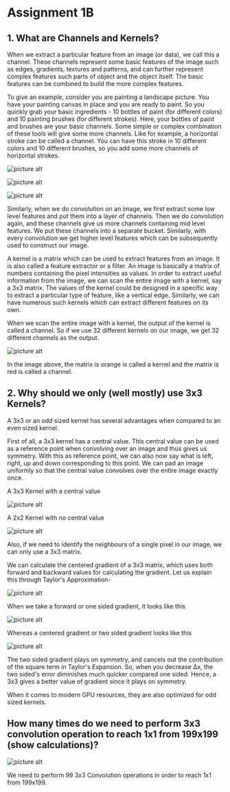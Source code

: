 # Assignment 1B

## 1.  What are Channels and Kernels? ##

When we extract a particular feature from an image (or data), we call this a channel. These channels represent some basic features of the image such as edges, gradients, textures and patterns, and can further represent complex features such parts of object and the object itself. The basic features can be combined to build the more complex features.

To give an example, consider you are painting a landscape picture. You have your painting canvas in place and you are ready to paint. So you quickly grab your basic ingredients - 10 bottles of paint (for different colors) and 10 painting brushes (for different strokes). Here, your bottles of paint and brushes are your basic channels. Some simple or complex combination of these tools will give some more channels. Like for example, a horizontal stroke can be called a channel. You can have this stroke in 10 different colors and 10 different brushes, so you add some more channels of horizontal strokes.

![picture alt](https://github.com/nrajmalwar/Project-1/blob/master/Images/Oil%20Paint%20Bottles.jpg)

![picture alt](https://github.com/nrajmalwar/Project-1/blob/master/Images/Paint%20brushes.jpg)

![picture alt](https://github.com/nrajmalwar/Project-1/blob/master/Images/Brush%20Strokes.jpg)

Similarly, when we do convolution on an image, we first extract some low level features and put them into a layer of channels. Then we do convolution again, and these channels give us more channels containing mid level features. We put these channels into a separate bucket. Similarly, with every convolution we get higher level features which can be subsequently used to construct our image.

A kernel is a matrix which can be used to extract features from an image. It is also called a feature extractor or a filter. An image is basically a matrix of numbers containing the pixel intensities as values. In order to extract useful information from the image, we can scan the entire image with a kernel, say a 3x3 matrix. The values of the kernel could be designed in a specific way to extract a particular type of feature, like a vertical edge. Similarly, we can have numerous such kernels which can extract different features on its own.

When we scan the entire image with a kernel, the output of the kernel is called a channel. So if we use 32 different kernels on our image, we get 32 different channels as the output.

![picture alt](https://github.com/nrajmalwar/Project-1/blob/master/Images/Filters.gif)

In the image above, the matrix is orange is called a kernel and the matrix is red is called a channel.

## 2.  Why should we only (well mostly) use 3x3 Kernels? ##

A  3x3 or an odd sized kernel has several advantages when compared to an even sized kernel.

First of all, a 3x3 kernel has a central value. This  central value can be used as a reference point when convolving over an image and thus gives us symmetry. With this as reference point, we can also now say what is left, right, up and down corresponding to this point. We can pad an image uniformly so that the central value convolves over the entire image exactly once.

A 3x3 Kernel with a central value

![picture alt](https://github.com/nrajmalwar/Project-1/blob/master/Images/3x3.png)

A 2x2 Kernel with no central value

![picture alt](https://github.com/nrajmalwar/Project-1/blob/master/Images/2x2.png)

Also, if we need to identify the neighbours of a single pixel in our image, we can only use a 3x3 matrix.

We can calculate the centered gradient of a 3x3 matrix, which uses both forward and backward values for calculating the gradient. Let us explain this through Taylor's Approximation-

![picture alt](https://github.com/nrajmalwar/Project-1/blob/master/Images/Taylor's%20Approximation.PNG)

When we take a forward or one sided gradient, it looks like this

![picture alt](https://github.com/nrajmalwar/Project-1/blob/master/Images/Forward_Numerical_Gradient.PNG)

Whereas a centered gradient or two sided gradient looks like this

![picture alt](https://github.com/nrajmalwar/Project-1/blob/master/Images/Centered_Numerical_Gradient.PNG)

The two sided gradient plays on symmetry, and cancels out the contribution of the square term in Taylor's Expansion. So, when you decrease Δx, the two sided's error diminishes much quicker compared one sided. Hence, a 3x3 gives a better value of gradient since it plays on symmetry.

When it comes to modern GPU resources, they are also optimized for odd sized kernels.

## How many times do we need to perform 3x3 convolution operation to reach 1x1 from 199x199 (show calculations)? ##

![picture alt](https://github.com/nrajmalwar/Project-1/blob/master/Images/Convolution%20Calculations.png)

We need to perform 99 3x3 Convolution operations in order to reach 1x1 from 199x199.
